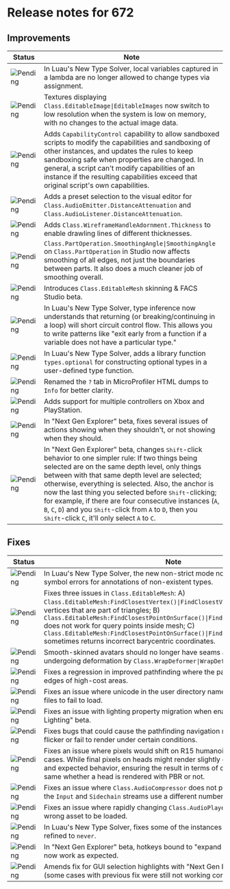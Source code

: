 # Release notes for 672

## Improvements

| Status | Note |
|--------|------|
| ![Pending](https://img.shields.io/badge/Pending-DEA517?style=flat)  | In Luau's New Type Solver, local variables captured in a lambda are no longer allowed to change types via assignment. |
| ![Pending](https://img.shields.io/badge/Pending-DEA517?style=flat)  | Textures displaying <code>Class.EditableImage\|EditableImages</code> now switch to low resolution when the system is low on memory, with no changes to the actual image data. |
| ![Pending](https://img.shields.io/badge/Pending-DEA517?style=flat)  | Adds <code>CapabilityControl</code> capability to allow sandboxed scripts to modify the capabilities and sandboxing of other instances, and updates the rules to keep sandboxing safe when properties are changed. In general, a script can't modify capabilities of an instance if the resulting capabilities exceed that original script's own capabilities. |
| ![Pending](https://img.shields.io/badge/Pending-DEA517?style=flat)  | Adds a preset selection to the visual editor for <code>Class.AudioEmitter.DistanceAttenuation</code> and <code>Class.AudioListener.DistanceAttenuation</code>. |
| ![Pending](https://img.shields.io/badge/Pending-DEA517?style=flat)  | Adds <code>Class.WireframeHandleAdornment.Thickness</code> to enable drawling lines of different thicknesses. |
| ![Pending](https://img.shields.io/badge/Pending-DEA517?style=flat)  | <code>Class.PartOperation.SmoothingAngle\|SmoothingAngle</code> on <code>Class.PartOperation</code> in Studio now affects smoothing of all edges, not just the boundaries between parts. It also does a much cleaner job of smoothing overall. |
| ![Pending](https://img.shields.io/badge/Pending-DEA517?style=flat)  | Introduces <code>Class.EditableMesh</code> skinning & FACS Studio beta. |
| ![Pending](https://img.shields.io/badge/Pending-DEA517?style=flat)  | In Luau's New Type Solver, type inference now understands that returning (or breaking/continuing in a loop) will short circuit control flow. This allows you to write patterns like "exit early from a function if a variable does not have a particular type." |
| ![Pending](https://img.shields.io/badge/Pending-DEA517?style=flat)  | In Luau's New Type Solver, adds a library function <code>types.optional</code> for constructing optional types in a user-defined type function. |
| ![Pending](https://img.shields.io/badge/Pending-DEA517?style=flat)  | Renamed the <code>?</code> tab in MicroProfiler HTML dumps to <code>Info</code> for better clarity. |
| ![Pending](https://img.shields.io/badge/Pending-DEA517?style=flat)  | Adds support for multiple controllers on Xbox and PlayStation. |
| ![Pending](https://img.shields.io/badge/Pending-DEA517?style=flat)  | In "Next Gen Explorer" beta, fixes several issues of actions showing when they shouldn't, or not showing when they should. |
| ![Pending](https://img.shields.io/badge/Pending-DEA517?style=flat)  | In "Next Gen Explorer" beta, changes <kbd>Shift</kbd>-click behavior to one simpler rule: If two things being selected are on the same depth level, only things between with that same depth level are selected; otherwise, everything is selected. Also, the anchor is now the last thing you selected before <kbd>Shift</kbd>-clicking; for example, if there are four consecutive instances (<code>A</code>, <code>B</code>, <code>C</code>, <code>D</code>) and you <kbd>Shift</kbd>-click from <code>A</code> to <code>D</code>, then you <kbd>Shift</kbd>-click <code>C</code>, it'll only select <code>A</code> to <code>C</code>. |
## Fixes

| Status | Note |
|--------|------|
| ![Pending](https://img.shields.io/badge/Pending-DEA517?style=flat)  | In Luau's New Type Solver, the new non-strict mode now reports unknown symbol errors for annotations of non-existent types. |
| ![Pending](https://img.shields.io/badge/Pending-DEA517?style=flat)  | Fixes three issues in <code>Class.EditableMesh</code>: A) <code>Class.EditableMesh:FindClosestVertex()\|FindClosestVertex()</code> only returns vertices that are part of triangles; B) <code>Class.EditableMesh:FindClosestPointOnSurface()\|FindClosestPointOnSurface()</code> does not work for query points inside mesh; C) <code>Class.EditableMesh:FindClosestPointOnSurface()\|FindClosestPointOnSurface()</code> sometimes returns incorrect barycentric coordinates. |
| ![Pending](https://img.shields.io/badge/Pending-DEA517?style=flat)  | Smooth-skinned avatars should no longer have seams at part boundaries when undergoing deformation by <code>Class.WrapDeformer\|WrapDeformers</code>. |
| ![Pending](https://img.shields.io/badge/Pending-DEA517?style=flat)  | Fixes a regression in improved pathfinding where the path would stick to the edges of high-cost areas. |
| ![Pending](https://img.shields.io/badge/Pending-DEA517?style=flat)  | Fixes an issue where unicode in the user directory name could cause sound files to fail to load. |
| ![Pending](https://img.shields.io/badge/Pending-DEA517?style=flat)  | Fixes an issue with lighting property migration when enabling the "Unified Lighting" beta. |
| ![Pending](https://img.shields.io/badge/Pending-DEA517?style=flat)  | Fixes bugs that could cause the pathfinding navigation mesh visualization to flicker or fail to render under certain conditions. |
| ![Pending](https://img.shields.io/badge/Pending-DEA517?style=flat)  | Fixes an issue where pixels would shift on R15 humanoid heads in non-PBR cases. While final pixels on heads might render slightly offset, this is the correct and expected behavior, ensuring the result in terms of diffuse textures is the same whether a head is rendered with PBR or not. |
| ![Pending](https://img.shields.io/badge/Pending-DEA517?style=flat)  | Fixes an issue where <code>Class.AudioCompressor</code> does not properly compress when the <code>Input</code> and <code>Sidechain</code> streams use a different number of channels. |
| ![Pending](https://img.shields.io/badge/Pending-DEA517?style=flat)  | Fixes an issue where rapidly changing <code>Class.AudioPlayer.Asset</code> could cause the wrong asset to be loaded. |
| ![Pending](https://img.shields.io/badge/Pending-DEA517?style=flat)  | In Luau's New Type Solver, fixes some of the instances of Roblox types getting refined to <code>never</code>. |
| ![Pending](https://img.shields.io/badge/Pending-DEA517?style=flat)  | In "Next Gen Explorer" beta, hotkeys bound to "expand all" and "collapse all" now work as expected. |
| ![Pending](https://img.shields.io/badge/Pending-DEA517?style=flat)  | Amends fix for GUI selection highlights with "Next Gen Explorer" beta enabled (some cases with previous fix were still not working correctly). |
